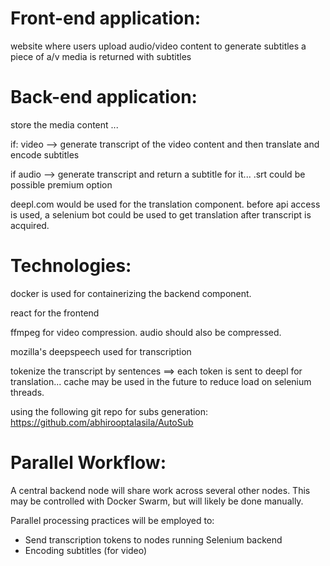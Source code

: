 # Front-end application:

website where users upload audio/video content to generate subtitles
a piece of a/v media is returned with subtitles 


# Back-end application:

store the media content ... 

if: video --> generate transcript of the video content and then translate and encode subtitles

if audio --> generate transcript and return a subtitle for it... .srt could be possible premium option

deepl.com would be used for the translation component.
before api access is used, a selenium bot could be used to get translation after transcript is acquired.

# Technologies:

docker is used for containerizing the backend component.

react for the frontend

ffmpeg for video compression. audio should also be compressed.

mozilla's deepspeech used for transcription

tokenize the transcript by sentences ==> each token is sent to deepl for translation... cache may be used in the future to reduce load on selenium threads.

using the following git repo for subs generation: https://github.com/abhirooptalasila/AutoSub

# Parallel Workflow:

A central backend node will share work across several other nodes. This may be controlled with Docker Swarm, but will likely be done manually.

Parallel processing practices will be employed to:
- Send transcription tokens to nodes running Selenium backend
- Encoding subtitles (for video)